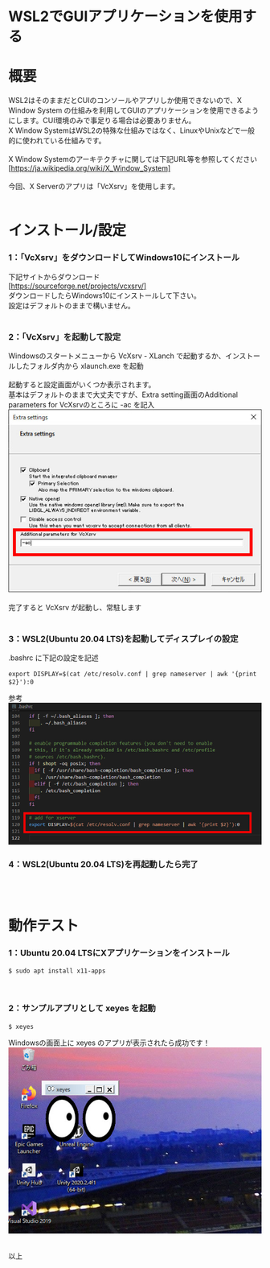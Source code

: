 # WSL2でGUIアプリケーションを使用する

# 概要  

WSL2はそのままだとCUIのコンソールやアプリしか使用できないので、X Window System の仕組みを利用してGUIのアプリケーションを使用できるようにします。CUI環境のみで事足りる場合は必要ありません。  
X Window SystemはWSL2の特殊な仕組みではなく、LinuxやUnixなどで一般的に使われている仕組みです。  
<br />
X Window Systemのアーキテクチャに関しては下記URL等を参照してください  
[https://ja.wikipedia.org/wiki/X_Window_System]  
<br />
今回、X Serverのアプリは「VcXsrv」を使用します。  
<br />

# インストール/設定

### 1：「VcXsrv」をダウンロードしてWindows10にインストール  
下記サイトからダウンロード  
[https://sourceforge.net/projects/vcxsrv/]  
ダウンロードしたらWindows10にインストールして下さい。  
設定はデフォルトのままで構いません。  
<br />

### 2：「VcXsrv」を起動して設定  
Windowsのスタートメニューから VcXsrv - XLanch で起動するか、インストールしたフォルダ内から xlaunch.exe を起動  
<br />
起動すると設定画面がいくつか表示されます。  
基本はデフォルトのままで大丈夫ですが、Extra setting画面のAdditional parameters for VcXsrvのところに -ac を記入  
![Extra setting](image/01.jpg "Extra setting")   
<br />
完了すると VcXsrv が起動し、常駐します  
<br />

### 3：WSL2(Ubuntu 20.04 LTS)を起動してディスプレイの設定  
.bashrc に下記の設定を記述  
```
export DISPLAY=$(cat /etc/resolv.conf | grep nameserver | awk '{print $2}'):0
```
参考  
![.bashrc参考](image/02.jpg ".bashrc参考")   

### 4：WSL2(Ubuntu 20.04 LTS)を再起動したら完了
<br />
<br />

# 動作テスト

### 1：Ubuntu 20.04 LTSにXアプリケーションをインストール

```
$ sudo apt install x11-apps
```
<br />

### 2：サンプルアプリとして xeyes を起動
```
$ xeyes
```
Windowsの画面上に xeyes のアプリが表示されたら成功です！  
![xeyes](image/03.jpg "xeyes")   

<br />
以上
<br />
<br />
